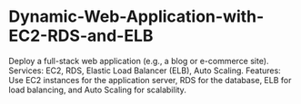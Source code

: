 # Dynamic-Web-Application-with-EC2-RDS-and-ELB
Deploy a full-stack web application (e.g., a blog or e-commerce site). Services: EC2, RDS, Elastic Load Balancer (ELB), Auto Scaling. Features: Use EC2 instances for the application server, RDS for the database, ELB for load balancing, and Auto Scaling for scalability.
